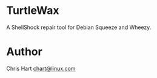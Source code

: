 TurtleWax
=========

A ShellShock repair tool for Debian Squeeze and Wheezy.

Author
======

Chris Hart <chart@linux.com>

